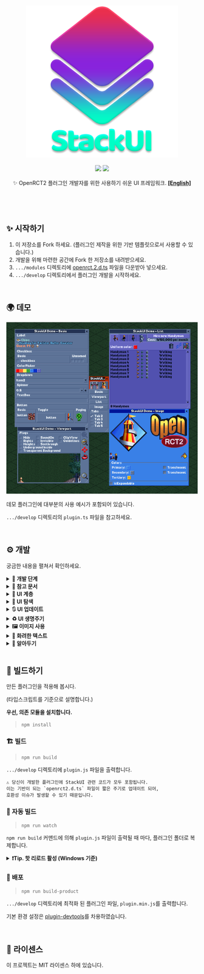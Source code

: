 <p align="center">
<img src="images/logo.png"/>
<br /><br />
<img src="https://img.shields.io/badge/version-0.1.0-blueviolet.svg" />
<img src="https://img.shields.io/badge/api-%3E%3D%2029-turquoise.svg" />
<br /><br />
✨ OpenRCT2 플러그인 개발자를 위한 사용하기 쉬운 UI 프레임워크.
<a href="README.md"><strong>[English]</strong></a>
</p>
<br /><br /><br />

## ✨ 시작하기

1. 이 저장소를 Fork 하세요. (플러그인 제작을 위한 기반 템플릿으로서 사용할 수 있습니다.)
2. 개발을 위해 마련한 공간에 Fork 한 저장소를 내려받으세요.
3. `.../modules` 디렉토리에 [openrct.2.d.ts](https://github.com/OpenRCT2/OpenRCT2/tree/develop/distribution/openrct2.d.ts) 파일을 다운받아 넣으세요.
4. `.../develop` 디렉토리에서 플러그인 개발을 시작하세요.

<br />

## 🌍 데모

![images/demo.png](images/demo.png)

데모 플러그인에 대부분의 사용 예시가 포함되어 있습니다.

`.../develop` 디렉토리의 `plugin.ts` 파일을 참고하세요.

<br />

## ⚙ 개발

궁금한 내용을 펼쳐서 확인하세요.

<details>
<summary><strong>🎢 개발 단계</strong></summary>

StackUI를 이용한 플러그인 개발은 아래의 단계로 이루어집니다.

1. 윈도우 구조 설계

```tsx
//빈 라벨이 포함된 하나의 탭이 있는 윈도우를 구성합니다.
UIWindow.$(
    UITab.$(
        UILabel.$("")
    )
);
```

2. 초기 데이터 준비 및 설정

```tsx
//초기 윈도우에서 보여줄 정보를 정의하고 설정합니다.
const text = "Label";

UIWindow.$(
    UITab.$(
        UILabel.$(text)
    ).image(UIImageTabGears)
).title("Window");
```

3. 프록시 정의

```tsx
//UI로 명령 전달 및 액션 응답을 위한 프록시를 정의합니다.
const windowProxy = UIWDP.$();
const labelProxy = UIWP.$<UILabel>();

const text = "Label";

UIWindow.$(
    UITab.$(
        UILabel.$(text)
    ).image(UIImageTabGears)
).title("Window");
```

4. 프록시 바인딩

```tsx
const windowProxy = UIWDP.$();
const labelProxy = UIWP.$<UILabel>();

const text = "Label";

//프록시를 UI와 바인딩합니다.
UIWindow.$(
    UITab.$(
        UILabel.$(text).bind(labelProxy)
    ).image(UIImageTabGears)
).bind(windowProxy)
.title("Window");
```

5. UI 액션 바인딩

```tsx
const windowProxy = UIWDP.$();
const labelProxy = UIWP.$<UILabel>();

const text = "Label";

UIWindow.$(
    UITab.$(
        UILabel.$(text).bind(labelProxy)
    ).image(UIImageTabGears)
).bind(windowProxy)
.title("Window");

//UI 액션에 따라 실행할 코드를 작성합니다.
windowProxy.didAppear((window) => {
    console.log(window.getTitle());
    console.log(`before: ${labelProxy.ui?.getText()}`);
    labelProxy.updateUI((label) => {
        label.text(`${window.getTitle()} is opened.`);
    });
    console.log(`after: ${labelProxy.ui?.getText()}`);
});
```

6. 창 열기

```tsx
const windowProxy = UIWDP.$();
const labelProxy = UIWP.$<UILabel>();

const text = "Label";

UIWindow.$(
    UITab.$(
        UILabel.$(text).bind(labelProxy)
    ).image(UIImageTabGears)
).bind(windowProxy)
.title("Window");

windowProxy.didAppear((window) => {
    console.log(window.getTitle());
    console.log(`before: ${labelProxy.ui?.getText()}`);
    labelProxy.updateUI((label) => {
        label.text(`${window.getTitle()} is opened.`);
    });
    console.log(`after: ${labelProxy.ui?.getText()}`);
});

//위의 내용을 기반으로 한 창을 엽니다.
windowProxy.show();
```
---
</details>

<details><summary><b>📄 참고 문서</b></summary>

---

<details><summary><b>💠 UIWindow</b></summary>

- $: 위젯 목록으로 초기화
- $T: 탭 목록으로 초기화

속성
- spacing
- padding
- origin
- minSize
- maxSize
- isExpandable
- title
- selectedTabIndex
- selectedTabName
- theme

액션
- show
- updateUI
- close
- bringToFront
- findWidget
- bind
- getUITab
- getUIWidget

핸들러
- onClose
- onTabChange
- didLoad
- didAppear
- didDisappear

</details>
<details><summary><b>📑 UITab</b></summary>

- $: 위젯 목록으로 초기화

속성
- name
- spacing
- padding
- isExpandable
- minSize
- maxSize
- image
- title
- theme
- isHidden

액션
- updateUI
- bind
- getUIWidget

핸들러
- didLoad
- didAppear
- didDisappear

</details>
<details><summary><b>🧒 UIWidget</b></summary>

속성
- origin
- offset
- extends
- size
- minSize
- occupiedSize
- name
- tooltip
- isDisabled
- isVisible
- font
- description

액션
- updateUI
- bind
- resetSize

핸들러
- didLoad
- didAppear
- didDisapp

파생 위젯

<details><summary><b>🛹 UIStack</b></summary>

- $: 위젯 목록으로 초기화
- $V: 위젯 목록을 수직으로 배치하여 초기화
- $H: 위젯 목록을 수평으로 배치하여 초기화
- $VG: 위젯 목록을 수직으로 배치하여 초기화 하며, 그룹박스 표시
- $HG: 위젯 목록을 수평으로 배치하여 초기화 하며, 그룹박스 표시

속성
- axis
- spacing
- padding
- isGrouped
- title
- childs

</details>
<details><summary><b>🏷️ UILabel</b></summary>

- $: 문자열로 초기화

속성
- align
- text

핸들러
- onChange

</details>
<details><summary><b>🌌 UISpacer</b></summary>

- $: 공백 값으로 초기화

속성
- axis
- spacing

</details>
<details><summary><b>🔘 UIButton</b></summary>

- $: 텍스트로 초기화
- $I: 이미지로 초기화

속성
- border
- image
- isPressed
- title

액션
- isImageEqual

핸들러
- onClick

파생 위젯
<details><summary><b>🔲 UIToggleButton</b></summary>

액션
- toggle

핸들러
- onPress

</details>
<details><summary><b>🔄 UIPageImageButton</b></summary>

- $IP: 이미지 목록으로 초기화

액션
- images
- currentIndex

핸들러
- onPage

</details>

---

</details>
<details><summary><b>🔁 UISpinner</b></summary>

- $: 기본 값으로 초기화

속성
- range
- step
- fixed
- value
- formatter

액션
- dialogueInfo

핸들러
- onChange

</details>
<details><summary><b>✅ UICheckbox</b></summary>

- $: 타이틀로 초기화
- $UN: 타이틀 없이 초기화

속성
- isChecked
- text

액션
- toggle

핸들러
- onChange

</details>
<details><summary><b>🔽 UIDropdown</b></summary>

- $: 문자열 목록으로 초기화

속성
- items
- selectedIndex

핸들러
- onChange

</details>
<details><summary><b>🔳 UIColorpicker</b></summary>

- $: 색상으로 초기화

속성
- color

핸들러
- onChange

</details>
<details><summary><b>🖼️ UIImageView</b></summary>

- $: 이미지로 초기화

속성
- image
- theme

</details>
<details><summary><b>🎑 UIViewport</b></summary>

- $: 기본값으로 초기화

속성
- position
- rotation
- zoom
- flags
- centerPosition

액션
- moveTo
- scrollTo
- scrollToMainViewportCenter
- moveToMainViewportCenter
- mainViewportScrollToThis

</details>
<details><summary><b>📃 UIListView</b></summary>

- $: 리스트뷰 열로 초기화

속성
- scrollbarType
- isStriped
- showColumnHeaders
- selectedCell
- canSelect
- columnData
- itemData
- highlightedCell
- columns
- items

액션
- addColumn(s)
- addItem(s)
- clearAllItems

핸들러
- onHighlight
- onClick

하위 요소
<details><summary><b>🏷️ UIListViewColumn</b></summary>

- $: 기본 열 너비로 초기화
- $F: 고정된 열 너비로 초기화
- $R: 범위 열 너비로 초기화
- $W: 비율 열 너비로 초기화

속성
- sortOrder
- canSort
- tooltip

</details>
<details><summary><b>⚪ UIListViewItem</b></summary>

- $: 문자열 목록으로 초기화
- $S: 분리 행으로서 문자열로 초기화

속성
- isSeparator
- elements

</details>

---

</details>
<details><summary><b>📄 UITextbox</b></summary>

- $: 문자열로 초기화

속성
- text
- maxLength

핸들러
- onChange

</details>

---

</details>

<details><summary><b>🛰️ UIProxy</b></summary>

- $: 기본 초기화

속성
- ui

액션
- updateUI

핸들러
- didLoad
- didAppear
- didDisappear

파생 프록시
<details><summary><b>💠 UIWindowProxy (UIWDP)</b></summary>

액션
- show
- close

핸들러
- onTabChange
- onClose

</details>

<details><summary><b>📑 UITabProxy (UITP)</b></summary>
</details>

<details><summary><b>🧒 UIWidgetProxy (UIWP)</b></summary>

핸들러
- onClick
- onChange

</details>

---

</details>

<details><summary><b>🖼️ UIImage</b></summary>

- $: 단일 이미지로 초기화
- $A: 연속 애니메이션 이미지로 초기화
- $F: 비연속 애니메이션 이미지로 초기화

속성
- isAnimatable
- duration
- offset
- singleFrame
- size
- description
- string

액션
- isEqual

</details>

<details><summary><b>🏗️ TextBuilder (TB)</b></summary>

- $: 텍스트 노드로 초기화

속성
- font
- outline
- color
- description

액션
- build

하위 요소
<details><summary><b>⭐ TextNode (TN)</b></summary>

- $: 텍스트 노드 목록으로 초기화
- $S: 문자열로 초기화
- $I: 이미지로 초기화
- $NL: 개행 노드로 초기화

속성
- outline
- color

</details>

---

</details>

<details><summary><b>⛑️ Helper</b></summary>
<details><summary><b>⏲️ IntervalHelper</b></summary>

전역: intervalHelper

액션
- start
- enabled
- end

</details>
<details><summary><b>🖼️ ImageHelper</b></summary>

전역: imageHelper

액션
- graphicsContext

</details>
</details>

---

</details>

<details><summary><b>🧩 UI 계층</b></summary>

![images/stack.png](images/stack.png)

포함관계는 다음과 같습니다.

```
UIWindow
    └ UITab (optional)
        └ UIStack (optional)
            └ UIWidget (UILabel, UIButton, ...)
            └ UIListView
                └ UIListViewColumn
                └ UIListViewItem
```

</details>

<details><summary><b>🔎 UI 탐색</b></summary>

일반적으로 프록시를 통해 위젯을 제어하지만,
그 외의 방법으로도 탭과 위젯을 탐색할 수 있습니다.

---

UI 항목의 이름을 직접 설정한 후 아래의 함수로 탐색합니다.

1. UIWindow
    - getUITab
    - getUIWidget
2. UITab
    - getUIWidget

</details>
<details><summary><b>🔃 UI 업데이트</b></summary>

일반적으로 updateUI 블럭 내에서 속성을 수정하여 UI를 갱신할 수 있습니다.

```tsx
const proxy = UIWP.$<UIButton>();

//...

proxy.onClick((w) => {
    w.updateUI(() => {
        w.isPressed(w.getIsPressed());
    });
});
```

---

블럭 밖에서도 UI 갱신은 가능하나, 권장하지 않습니다.
예상하지 못한 부작용이 발생할 수 있기 때문입니다.

```tsx
const proxy = UIWP.$<UIButton>();

//...

proxy.onClick((w) => {
    w.isPressed(w.getIsPressed());
    w.updateUI();
});
```

---

    💡 창과 탭의 경우, 일부 설정이 변경되면 
    변경사항 적용을 위해 내부적으로 창이 다시 열릴 수 있습니다. 
    이는 생명주기와는 별개로 진행됩니다.

</details>
<details><summary><b>♻️ UI 생명주기</b></summary>

![images/lifecycle.png](images/lifecycle.png)

StackUI에서 UI는 생명주기를 가지며, 상태에 따라 Hook을 제공합니다.

---

1. didLoad
    - UI를 처음 불러올 때 단 한 번만 호출됩니다.
2. didAppear
    - UI가 화면에 나타날 때 마다 호출됩니다.
    - UITab의 경우, 활성화 될 때 호출됩니다.
    - UIWidget.isVisible과는 관련이 없습니다.
3. didDisappear
    - UI가 화면에서 가려질 때 마다 호출됩니다.
    - UITab의 경우, 비활성화 될 때 호출됩니다.
    - UIWidget.isVisible과는 관련이 없습니다.

</details>
<details><summary><b>🖼️ 이미지 사용</b></summary>

이미지는 스프라이트 번호로 초기화합니다.
(관련 정보는 `UIImageConstants`의 주석을 확인하세요.)

---

UIImage는 3가지 유형으로 나눌 수 있습니다.

1. 단일 이미지
    - 이미지를 사용하는 모든 곳에서 사용할 수 있습니다.
2. 연속 애니메이션 이미지
    - 탭과 버튼에만 사용할 수 있습니다.
3. 비연속 애니메이션 이미지
    - 커스텀 유형으로, 현재는 버튼에서만 사용할 수 있습니다.

---

일반적으로 사용하는 이미지는 미리 정의하여 `UIImageConstants`에 포함하였습니다.

    💡 플러그인에 포함되는 코드의 양이 부담될 수 있으므로,
    사용하지 않는 이미지들은 주석 처리해주세요.

</details>
<details><summary><b>🥂 화려한 텍스트</b></summary>

TextBuilder를 이용하면 TextNode의 조합으로 스타일을 가진 문자열을 생성할 수 있습니다.

TextNode는 3가지 유형이 있습니다.

1. StringNode
    - 문자열 노드입니다.
    - `\n`로 줄바꿈을 할 수 있습니다.
2. ImageNode
    - 이미지를 문자열 노드 사이에 삽입합니다.
3. NewlineNode
    - 줄바꿈 노드입니다.
    - 다음 노드를 다음 줄부터 표시합니다.

TextBuilder는 문자열의 글꼴을, TextNode는 문자열의 색상과 외곽선을 정의합니다.

---

아래는 데모에 포함된 예제입니다.

![images/textbuilder.png](images/textbuilder.png)

```tsx
const formatted = TB.$(
        TN.$(
            TN.$I(UIImageShopItemChips),
            TN.$(
                TN.$S("Chips\n..."),
                TN.$(
                    TN.$S((1432).format(TextFormat.StringId, 53))
                        .color(TextColor.BabyBlue),
                    TN.$NL()
                ).outline()
            ).color(TextColor.Celadon),
            TN.$S((767).format(TextFormat.StringId, 77)),
            TN.$I(UIImageShopItemDoughnut),
            TN.$I(UIImageShopItemIceCream)
        ).color(TextColor.Topaz)
    ).build();
```

</details>
<details><summary><b>📑 알아두기</b></summary>

**UI의 위치 및 크기**

- 윈도우의 크기는 위젯의 크기를 기준으로 하여 최소크기 및 최대크기 내에서 자동으로 조절됩니다.
- 크기가 지정되지 않은 위젯은 윈도우 크기에 따라 자동으로 조절됩니다.
- 크기가 지정되지 않은 위젯들은 스택 내에서 일정 간격의 거리를 두고 배치됩니다.
- 일부 위젯은 특성에 따라 높이 또는 너비가 고정되어 있습니다.

</details>
<br />

## 🚀 빌드하기

만든 플러그인을 적용해 봅시다.

(타입스크립트를 기준으로 설명합니다.)

**우선, 의존 모듈을 설치합니다.**

> `npm install`

### 🏗️ 빌드

> `npm run build`

`.../develop` 디렉토리에 `plugin.js` 파일을 출력합니다.

    ⚠ 당신이 개발한 플러그인에 StackUI 관련 코드가 모두 포함됩니다.
    이는 기반이 되는 `openrct2.d.ts` 파일이 짧은 주기로 업데이트 되어,
    호환성 이슈가 발생할 수 있기 때문입니다.

### 🔄 자동 빌드

> `npm run watch`

`npm run build` 커맨드에 의해 `plugin.js` 파일이 출력될 때 마다, 플러그인 폴더로 복제합니다.

<details><summary><b>❗Tip. 핫 리로드 활성 (Windows 기준)</b></summary>

`.../Users/User/Documents/OpenRCT2/config.ini` 파일을 열어, `enable_hot_reloading = false`를 `enable_hot_reloading = true`로 변경한 후 저장합니다.

</details>

### 📀 배포

> `npm run build-product`

`.../develop` 디렉토리에 최적화 된 플러그인 파일, `plugin.min.js`를 출력합니다.

기본 환경 설정은 [plugin-devtools](https://github.com/OpenRCT2/plugin-devtools)를 차용하였습니다.

<br />

## 📜 라이센스

이 프로젝트는 MIT 라이센스 하에 있습니다.